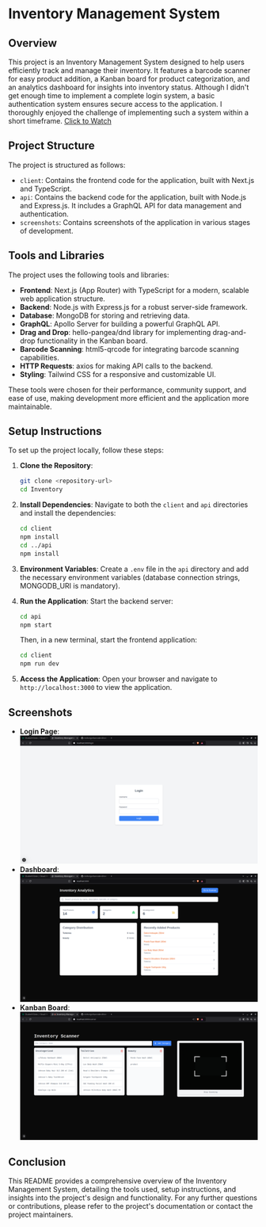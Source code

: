 # Inventory Management System

## Overview
This project is an Inventory Management System designed to help users efficiently track and manage their inventory. It features a barcode scanner for easy product addition, a Kanban board for product categorization, and an analytics dashboard for insights into inventory status. Although I didn't get enough time to implement a complete login system, a basic authentication system ensures secure access to the application. I thoroughly enjoyed the challenge of implementing such a system within a short timeframe. [Click to Watch](https://youtu.be/IGRe7jD6rsU)

## Project Structure
The project is structured as follows:
- `client`: Contains the frontend code for the application, built with Next.js and TypeScript.
- `api`: Contains the backend code for the application, built with Node.js and Express.js. It includes a GraphQL API for data management and authentication.
- `screenshots`: Contains screenshots of the application in various stages of development.

## Tools and Libraries
The project uses the following tools and libraries:
   - **Frontend**: Next.js (App Router) with TypeScript for a modern, scalable web application structure.
   - **Backend**: Node.js with Express.js for a robust server-side framework.
   - **Database**: MongoDB for storing and retrieving data.
   - **GraphQL**: Apollo Server for building a powerful GraphQL API.
   - **Drag and Drop**: hello-pangea/dnd library for implementing drag-and-drop functionality in the Kanban board.
   - **Barcode Scanning**: html5-qrcode for integrating barcode scanning capabilities.
   - **HTTP Requests**: axios for making API calls to the backend.
   - **Styling**: Tailwind CSS for a responsive and customizable UI.

   These tools were chosen for their performance, community support, and ease of use, making development more efficient and the application more maintainable.

## Setup Instructions
To set up the project locally, follow these steps:
1. **Clone the Repository**:
   ```bash
   git clone <repository-url>
   cd Inventory
   ```

2. **Install Dependencies**:
   Navigate to both the `client` and `api` directories and install the dependencies:
   ```bash
   cd client
   npm install
   cd ../api
   npm install
   ```

3. **Environment Variables**:
   Create a `.env` file in the `api` directory and add the necessary environment variables (database connection strings, MONGODB_URI is mandatory).

4. **Run the Application**:
   Start the backend server:
   ```bash
   cd api
   npm start
   ```
   Then, in a new terminal, start the frontend application:
   ```bash
   cd client
   npm run dev
   ```

5. **Access the Application**:
   Open your browser and navigate to `http://localhost:3000` to view the application.

## Screenshots
- **Login Page**: ![Login Page](screenshots/1.png)
- **Dashboard**: ![Dashboard](screenshots/2.png)
- **Kanban Board**: ![Kanban Board](screenshots/3.png)

## Conclusion
This README provides a comprehensive overview of the Inventory Management System, detailing the tools used, setup instructions, and insights into the project's design and functionality. For any further questions or contributions, please refer to the project's documentation or contact the project maintainers.